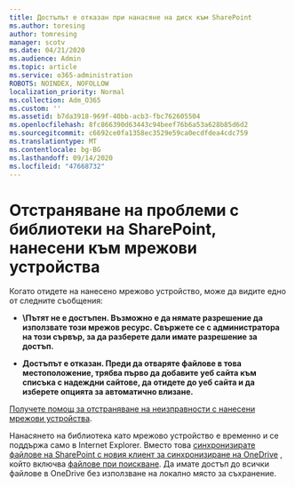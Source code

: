 ```yaml
---
title: Достъпът е отказан при нанасяне на диск към SharePoint
ms.author: toresing
author: tomresing
manager: scotv
ms.date: 04/21/2020
ms.audience: Admin
ms.topic: article
ms.service: o365-administration
ROBOTS: NOINDEX, NOFOLLOW
localization_priority: Normal
ms.collection: Adm_O365
ms.custom: ''
ms.assetid: b7da3918-969f-40bb-acb3-fbc762605504
ms.openlocfilehash: 8fc866390d63443c94beef76b6a53a628b85d6d2
ms.sourcegitcommit: c6692ce0fa1358ec3529e59ca0ecdfdea4cdc759
ms.translationtype: MT
ms.contentlocale: bg-BG
ms.lasthandoff: 09/14/2020
ms.locfileid: "47668732"
---
```

# <a name="fix-problems-with-sharepoint-libraries-mapped-to-network-drives"></a>Отстраняване на проблеми с библиотеки на SharePoint, нанесени към мрежови устройства

Когато отидете на нанесено мрежово устройство, може да видите едно от следните съобщения:
  
- **\\Пътят не е достъпен. Възможно е да нямате разрешение да използвате този мрежов ресурс. Свържете се с администратора на този сървър, за да разберете дали имате разрешение за достъп.**

- **Достъпът е отказан. Преди да отваряте файлове в това местоположение, трябва първо да добавите уеб сайта към списъка с надеждни сайтове, да отидете до уеб сайта и да изберете опцията за автоматично влизане.**

[Получете помощ за отстраняване на неизправности с нанесени мрежови устройства](https://docs.microsoft.com/sharepoint/support/administration/troubleshoot-mapped-network-drives).
  
Нанасянето на библиотека като мрежово устройство е временно и се поддържа само в Internet Explorer. Вместо това [синхронизирате файлове на SharePoint с новия клиент за синхронизиране на OneDrive](https://support.office.com/article/6de9ede8-5b6e-4503-80b2-6190f3354a88.aspx) , който включва [файлове при поискване](https://support.office.com/article/0e6860d3-d9f3-4971-b321-7092438fb38e.aspx). Да имате достъп до всички файлове в OneDrive без използване на локално място за съхранение.
  